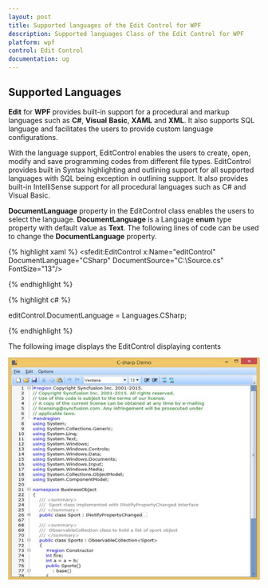 ```yaml
---
layout: post
title: Supported languages of the Edit Control for WPF
description: Supported languages Class of the Edit Control for WPF
platform: wpf
control: Edit Control
documentation: ug
---
```


## Supported Languages

**Edit** for **WPF** provides built-in support for a procedural and markup languages such as **C#**, **Visual** **Basic**, **XAML** and **XML**. It also supports SQL language and facilitates the users to provide custom language configurations. 

With the language support, EditControl enables the users to create, open, modify and save programming codes from different file types. EditControl provides built in Syntax highlighting and outlining support for all supported languages with SQL being exception in outlining support. It also provides built-in IntelliSense support for all procedural languages such as C# and Visual Basic.

**DocumentLanguage** property in the EditControl class enables the users to select the language. **DocumentLanguage** is a Language **enum** type property with default value as **Text**. The following lines of code can be used to change the **DocumentLanguage** property.

{% highlight xaml %}
<sfedit:EditControl x:Name="editControl" DocumentLanguage="CSharp" DocumentSource="C:\Source.cs" FontSize="13"/>



{% endhighlight %}

{% highlight c# %}

editControl.DocumentLanguage = Languages.CSharp;



{% endhighlight %}

The following image displays the EditControl displaying contents

![](Supported-Languages_images/Supported-Languages_img1.jpeg)


